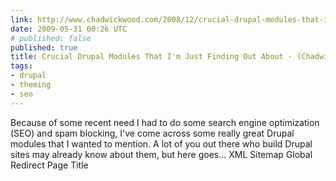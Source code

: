 ```yaml
---
link: http://www.chadwickwood.com/2008/12/crucial-drupal-modules-that-im-just-finding-out-about
date: 2009-05-31 00:26 UTC
# published: false
published: true
title: Crucial Drupal Modules That I'm Just Finding Out About - (Chadwick Wood)
tags:
- drupal
- theming
- seo
---
```


Because of some recent need I had to do some search engine optimization (SEO) and spam blocking, I've come across some really great Drupal modules that I wanted to mention. A lot of you out there who build Drupal sites may already know about them, but here goes...
XML Sitemap
Global Redirect
Page Title
